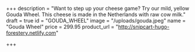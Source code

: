 +++
description = "Want to step up your cheese game? Try our mild, yellow Gouda Wheel. This cheese is made in the Netherlands with raw cow milk."
draft = true
id = "GOUDA_WHEEL"
image = "/uploads/gouda.jpeg"
name = "Gouda Wheel"
price = 299.95
product_url = "http://snipcart-hugo-forestery.netlify.com"

+++
